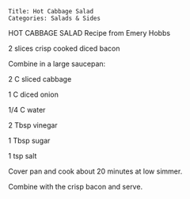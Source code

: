 ~~~ recipe-info
Title: Hot Cabbage Salad
Categories: Salads & Sides
~~~

HOT CABBAGE SALAD   Recipe from Emery Hobbs

2 slices crisp cooked diced bacon

Combine in a large saucepan:

2 C sliced cabbage

1 C diced onion

1/4 C water

2 Tbsp vinegar

1  Tbsp sugar

1 tsp salt

Cover pan and cook about 20 minutes at low simmer.

Combine with the crisp bacon and serve.
